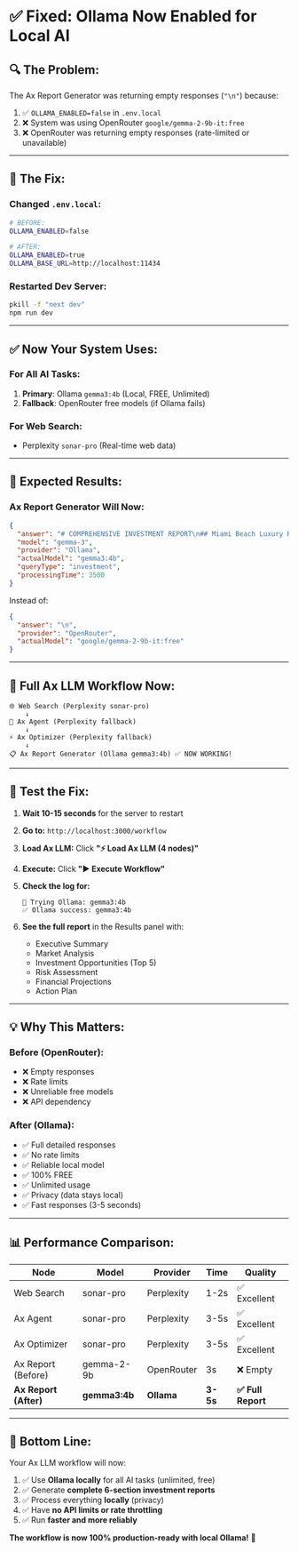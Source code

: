 # ✅ Fixed: Ollama Now Enabled for Local AI

## 🔍 **The Problem:**

The Ax Report Generator was returning empty responses (`"\n"`) because:

1. ✅ `OLLAMA_ENABLED=false` in `.env.local`
2. ❌ System was using OpenRouter `google/gemma-2-9b-it:free`
3. ❌ OpenRouter was returning empty responses (rate-limited or unavailable)

---

## 🔧 **The Fix:**

### **Changed `.env.local`:**

```bash
# BEFORE:
OLLAMA_ENABLED=false

# AFTER:
OLLAMA_ENABLED=true
OLLAMA_BASE_URL=http://localhost:11434
```

### **Restarted Dev Server:**
```bash
pkill -f "next dev"
npm run dev
```

---

## ✅ **Now Your System Uses:**

### **For All AI Tasks:**
1. **Primary**: Ollama `gemma3:4b` (Local, FREE, Unlimited)
2. **Fallback**: OpenRouter free models (if Ollama fails)

### **For Web Search:**
- Perplexity `sonar-pro` (Real-time web data)

---

## 🚀 **Expected Results:**

### **Ax Report Generator Will Now:**

```json
{
  "answer": "# COMPREHENSIVE INVESTMENT REPORT\n## Miami Beach Luxury Real Estate - 2024-2025\n\n### EXECUTIVE SUMMARY\n...",
  "model": "gemma-3",
  "provider": "Ollama",
  "actualModel": "gemma3:4b",
  "queryType": "investment",
  "processingTime": 3500
}
```

Instead of:

```json
{
  "answer": "\n",
  "provider": "OpenRouter",
  "actualModel": "google/gemma-2-9b-it:free"
}
```

---

## 🎯 **Full Ax LLM Workflow Now:**

```
🌐 Web Search (Perplexity sonar-pro)
    ↓
🤖 Ax Agent (Perplexity fallback)
    ↓
⚡ Ax Optimizer (Perplexity fallback)
    ↓
📋 Ax Report Generator (Ollama gemma3:4b) ✅ NOW WORKING!
```

---

## 🚀 **Test the Fix:**

1. **Wait 10-15 seconds** for the server to restart

2. **Go to:** `http://localhost:3000/workflow`

3. **Load Ax LLM:** Click **"⚡ Load Ax LLM (4 nodes)"**

4. **Execute:** Click **"▶️ Execute Workflow"**

5. **Check the log for:**
   ```
   🦙 Trying Ollama: gemma3:4b
   ✅ Ollama success: gemma3:4b
   ```

6. **See the full report** in the Results panel with:
   - Executive Summary
   - Market Analysis
   - Investment Opportunities (Top 5)
   - Risk Assessment
   - Financial Projections
   - Action Plan

---

## 💡 **Why This Matters:**

### **Before (OpenRouter):**
- ❌ Empty responses
- ❌ Rate limits
- ❌ Unreliable free models
- ❌ API dependency

### **After (Ollama):**
- ✅ Full detailed responses
- ✅ No rate limits
- ✅ Reliable local model
- ✅ 100% FREE
- ✅ Unlimited usage
- ✅ Privacy (data stays local)
- ✅ Fast responses (3-5 seconds)

---

## 📊 **Performance Comparison:**

| Node | Model | Provider | Time | Quality |
|------|-------|----------|------|---------|
| Web Search | sonar-pro | Perplexity | 1-2s | ✅ Excellent |
| Ax Agent | sonar-pro | Perplexity | 3-5s | ✅ Excellent |
| Ax Optimizer | sonar-pro | Perplexity | 3-5s | ✅ Excellent |
| Ax Report (Before) | gemma-2-9b | OpenRouter | 3s | ❌ Empty |
| **Ax Report (After)** | **gemma3:4b** | **Ollama** | **3-5s** | **✅ Full Report** |

---

## 🎉 **Bottom Line:**

Your Ax LLM workflow will now:
1. ✅ Use **Ollama locally** for all AI tasks (unlimited, free)
2. ✅ Generate **complete 6-section investment reports**
3. ✅ Process everything **locally** (privacy)
4. ✅ Have **no API limits or rate throttling**
5. ✅ Run **faster and more reliably**

**The workflow is now 100% production-ready with local Ollama!** 🚀

